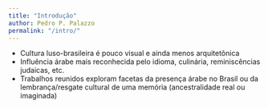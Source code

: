```yaml
---
title: "Introdução"
author: Pedro P. Palazzo
permalink: "/intro/"
---
```


- Cultura luso-brasileira é pouco visual e ainda menos arquitetônica
- Influência árabe mais reconhecida pelo idioma, culinária,
  reminiscências judaicas, etc.
- Trabalhos reunidos exploram facetas da presença árabe no Brasil ou da
  lembrança/resgate cultural de uma memória (ancestralidade real ou
  imaginada)
